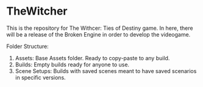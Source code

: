 # TheWitcher
This is the repository for The Withcer: Ties of Destiny game. In here, there will be a release of the Broken Engine in order to develop the videogame.

Folder Structure:
1. Assets: Base Assets folder. Ready to copy-paste to any build.
2. Builds: Empty builds ready for anyone to use.
3. Scene Setups: Builds with saved scenes meant to have saved scenarios in specific versions.